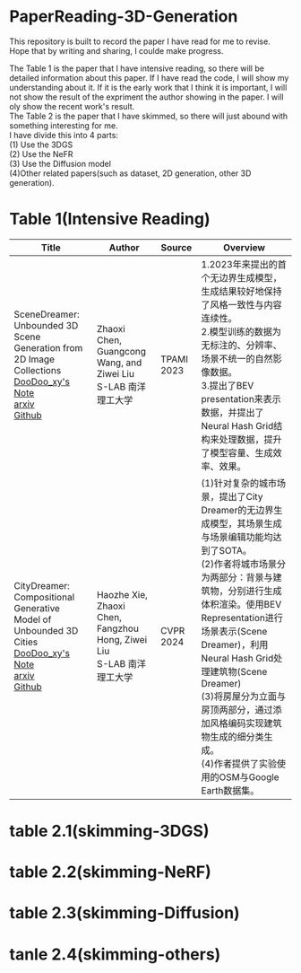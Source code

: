 
# PaperReading-3D-Generation
<p>This repository is built to record the paper I have read for me to revise.<br>  Hope that by writing and sharing, I coulde make progress.</p>
<P> 
The Table 1 is the paper that I have intensive reading, so there will be detailed information about this paper. If I have read the code, I will show my understanding about it. If it is the early work that I think it is important, I will not show the result of the expriment the author showing in the paper. I will oly show the recent work's result.<br>
The Table 2 is the paper that I have skimmed, so there will just abound with something interesting for me.<br> 
I have divide this into 4 parts: <br>(1) Use the 3DGS <br>(2) Use the NeFR <br>(3) Use the Diffusion model <br>(4)Other related papers(such as dataset, 2D generation, other 3D generation).

# Table 1(Intensive Reading) 
| Title | Author | Source | Overview |
| ---   | ---     | --- | ---|
|SceneDreamer: Unbounded 3D Scene Generation from 2D Image Collections<br> [DooDoo_xy's Note](https://github.com/Tidalillusion/PaperReading-3D-Generation-/blob/main/Read/SceneDreamer.md)<br>[arxiv](https://arxiv.org/abs/2302.01330#)<br>[Github](https://github.com/FrozenBurning/SceneDreamer)|Zhaoxi Chen, Guangcong Wang, and Ziwei Liu<br>S-LAB 南洋理工大学|TPAMI 2023|1.2023年来提出的首个无边界生成模型，生成结果较好地保持了风格一致性与内容连续性。<br>2.模型训练的数据为无标注的、分辨率、场景不统一的自然影像数据。<br>3.提出了BEV presentation来表示数据，并提出了Neural Hash Grid结构来处理数据，提升了模型容量、生成效率、效果。|
|CityDreamer: Compositional Generative Model of Unbounded 3D Cities<br>[DooDoo_xy's Note](https://github.com/Tidalillusion/PaperReading-3D-Generation-/blob/main/Read/CityDreamer.md)<br>[arxiv](https://arxiv.org/abs/2309.00610)<br>[Github](https://github.com/hzxie/CityDreamer)|Haozhe Xie, Zhaoxi Chen, Fangzhou Hong, Ziwei Liu <br> S-LAB 南洋理工大学| CVPR 2024 | (1)针对复杂的城市场景，提出了City Dreamer的无边界生成模型，其场景生成与场景编辑功能均达到了SOTA。<br>(2)作者将城市场景分为两部分：背景与建筑物，分别进行生成体积渲染。使用BEV Representation进行场景表示(Scene Dreamer)，利用Neural Hash Grid处理建筑物(Scene Dreamer)<br>(3)将房屋分为立面与房顶两部分，通过添加风格编码实现建筑物生成的细分类生成。<br>(4)作者提供了实验使用的OSM与Google Earth数据集。 




# table 2.1(skimming-3DGS)

# table 2.2(skimming-NeRF)

# table 2.3(skimming-Diffusion)

# tanle 2.4(skimming-others)
